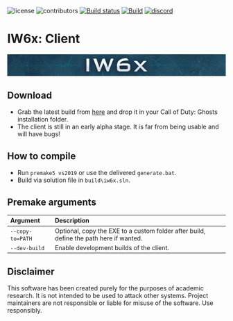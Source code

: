 ![license](https://img.shields.io/github/license/IW4x/iw6x-client.svg)
![contributors](https://img.shields.io/github/contributors/IW4x/iw6x-client)
[![Build status](https://ci.appveyor.com/api/projects/status/9v0mvgqxiltl2eai/branch/master?svg=true)](https://ci.appveyor.com/project/XLabsProject/iw6x-client/branch/master)
[![Build](https://github.com/IW4x/iw6x-client/workflows/Build/badge.svg)](https://github.com/IW4x/iw6x-client/actions)
[![discord](https://img.shields.io/endpoint?url=https://momo5502.com/iw4x/members-badge.php)](https://discord.gg/sKeVmR3)
<!---
[![patreon](https://img.shields.io/badge/patreon-support-blue.svg?logo=patreon)](https://www.patreon.com/iw4x)
-->

# IW6x: Client

![iw4x](src/client/resources/logo.bmp?raw=true)

## Download

- Grab the latest build from <a href="https://ci.appveyor.com/api/projects/XLabsProject/iw6x-client/artifacts/build%2Fbin%2Fx64%2FRelease%2Fiw6x.exe?branch=master&job=Environment%3A%20APPVEYOR_BUILD_WORKER_IMAGE%3DVisual%20Studio%202019%2C%20PREMAKE_ACTION%3Dvs2019%3B%20Configuration%3A%20Release">here</a> and drop it in your Call of Duty: Ghosts installation folder.
- The client is still in an early alpha stage. It is far from being usable and will have bugs!

## How to compile

- Run `premake5 vs2019` or use the delivered `generate.bat`.
- Build via solution file in `build\iw6x.sln`.

## Premake arguments

| Argument                    | Description                                    |
|:----------------------------|:-----------------------------------------------|
| `--copy-to=PATH`            | Optional, copy the EXE to a custom folder after build, define the path here if wanted. |
| `--dev-build`               | Enable development builds of the client. |
## Disclaimer

This software has been created purely for the purposes of
academic research. It is not intended to be used to attack
other systems. Project maintainers are not responsible or
liable for misuse of the software. Use responsibly.
